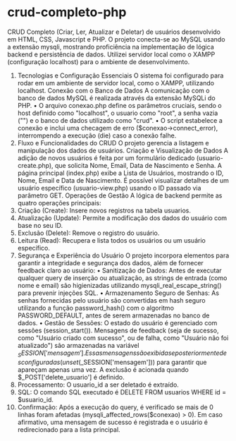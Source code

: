 # crud-completo-php
CRUD Completo (Criar, Ler, Atualizar e Deletar) de usuários desenvolvido em HTML, CSS, Javascript e PHP. O projeto conecta-se ao MySQL usando a extensão mysqli, mostrando proficiência na implementação de lógica backend e persistência de dados. Utilizei servidor local como o XAMPP (configuração localhost) para o ambiente de desenvolvimento.
1. Tecnologias e Configuração Essenciais
O sistema foi configurado para rodar em um ambiente de servidor local, como o XAMPP, utilizando localhost.
Conexão com o Banco de Dados
A comunicação com o banco de dados MySQL é realizada através da extensão MySQLi do PHP.
• O arquivo conexao.php define os parâmetros cruciais, sendo o host definido como "localhost", o usuario como "root", a senha vazia ("") e o banco de dados utilizado como "crud".
• O script estabelece a conexão e inclui uma checagem de erro ($conexao->connect_error), interrompendo a execução (die) caso a conexão falhe.
2. Fluxo e Funcionalidades do CRUD
O projeto gerencia a listagem e manipulação dos dados de usuários.
Criação e Visualização de Dados
A adição de novos usuários é feita por um formulário dedicado (usuario-create.php), que solicita Nome, Email, Data de Nascimento e Senha. A página principal (index.php) exibe a Lista de Usuários, mostrando o ID, Nome, Email e Data de Nascimento. É possível visualizar detalhes de um usuário específico (usuario-view.php) usando o ID passado via parâmetro GET.
Operações de Gestão
A lógica de backend permite as quatro operações principais:
1. Criação (Create): Insere novos registros na tabela usuarios.
2. Atualização (Update): Permite a modificação dos dados do usuário com base no seu ID.
3. Exclusão (Delete): Remove o registro do usuário.
4. Leitura (Read): Recupera e lista todos os usuários ou um usuário específico.
3. Segurança e Experiência do Usuário
O projeto incorpora elementos para garantir a integridade e segurança dos dados, além de fornecer feedback claro ao usuário:
• Sanitização de Dados: Antes de executar qualquer query de inserção ou atualização, as strings de entrada (como nome e email) são higienizadas utilizando mysqli_real_escape_string() para prevenir injeções SQL.
• Armazenamento Seguro de Senhas: As senhas fornecidas pelo usuário são convertidas em hash seguro utilizando a função password_hash() com o algoritmo PASSWORD_DEFAULT, antes de serem armazenadas no banco de dados.
• Gestão de Sessões: O estado do usuário é gerenciado com sessões (session_start()). Mensagens de feedback (seja de sucesso, como "Usuário criado com sucesso", ou de falha, como "Usuário não foi atualizado") são armazenadas na variável $_SESSION['mensagem']. Essas mensagens são exibidas e posteriormente desconfiguradas (unset($_SESSION['mensagem'])) para garantir que apareçam apenas uma vez.
A exclusão é acionada quando $_POST['delete_usuario'] é definido.
1. Processamento: O usuario_id a ser deletado é extraído.
2. SQL: O comando SQL executado é DELETE FROM usuarios WHERE id = $usuario_id.
3. Confirmação: Após a execução do query, é verificado se mais de 0 linhas foram afetadas (mysqli_affected_rows($conexao) > 0). Em caso afirmativo, uma mensagem de sucesso é registrada e o usuário é redirecionado para a lista principal.
